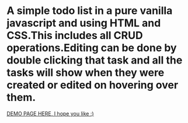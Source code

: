 # A simple todo list in a pure vanilla javascript and using HTML and CSS.This includes all CRUD operations.Editing can be done by double clicking that task and all the tasks will show when they were created or edited on hovering over them.

[DEMO PAGE HERE, I hope you like :)](https://lordgodfather.github.io/Todo-List-JS/)